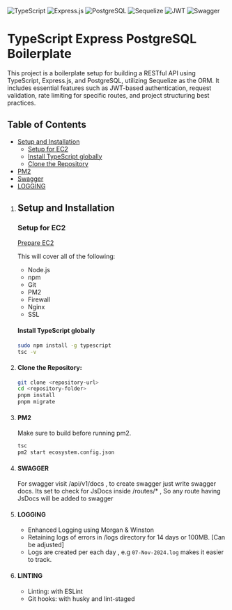 ![TypeScript](https://img.shields.io/badge/TypeScript-000?style=plastic&logo=typescript&logoColor=white&labelColor=000&color=000)
![Express.js](https://img.shields.io/badge/Express.js-efff4b?style=plastic&logo=express&logoColor=black&labelColor=efff4b)
![PostgreSQL](https://img.shields.io/badge/PostgreSQL-316192?style=plastic&logo=postgresql&logoColor=white&labelColor=316192)
![Sequelize](https://img.shields.io/badge/Sequelize-1b469c?style=plastic&logo=sequelize&logoColor=white&labelColor=1b469c)
![JWT](https://img.shields.io/badge/JWT-000000?style=plastic&logo=JSON%20web%20tokens&logoColor=pink&labelColor=000000)
![Swagger](https://img.shields.io/badge/Swagger-85EA2D?style=plastic&logo=swagger&logoColor=black&labelColor=85EA2D)

# TypeScript Express PostgreSQL Boilerplate

This project is a boilerplate setup for building a RESTful API using TypeScript, Express.js, and PostgreSQL, utilizing Sequelize as the ORM. It includes essential features such as JWT-based authentication, request validation, rate limiting for specific routes, and project structuring best practices.

## Table of Contents

- [Setup and Installation](#setup-and-installation)
  - [Setup for EC2](#setup-for-ec2)
  - [Install TypeScript globally](#install-typescript-globally)
  - [Clone the Repository](#clone-the-repository)
- [PM2](#pm2)
- [Swagger](#swagger)
- [LOGGING](#logging)

1. ## Setup and Installation

   ### Setup for EC2

   [Prepare EC2](https://github.com/code-simple/nodejs-on-ec2)

   This will cover all of the following:

   - Node.js
   - npm
   - Git
   - PM2
   - Firewall
   - Nginx
   - SSL

   #### Install TypeScript globally

   ```bash
   sudo npm install -g typescript
   tsc -v
   ```

2. #### Clone the Repository:
   ```bash
   git clone <repository-url>
   cd <repository-folder>
   pnpm install
   pnpm migrate
   ```
3. #### PM2

   Make sure to build before running pm2.

   ```bash
   tsc
   pm2 start ecosystem.config.json
   ```

4. #### SWAGGER

   For swagger visit /api/v1/docs , to create swagger just write swagger docs.
   Its set to check for JsDocs inside /routes/\* , So any route having JsDocs will be added to swagger

5. #### LOGGING

   - Enhanced Logging using Morgan & Winston
   - Retaining logs of errors in /logs directory for 14 days or 100MB. [Can be adjusted]
   - Logs are created per each day , e.g `07-Nov-2024.log` makes it easier to track.

6. #### LINTING
   - Linting: with ESLint
   - Git hooks: with husky and lint-staged
